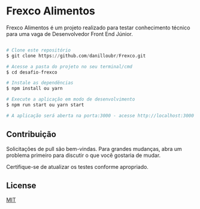 # Frexco Alimentos

Frexco Alimentos é um projeto realizado para testar conhecimento técnico para uma vaga de Desenvolvedor Front End Júnior.

```python

# Clone este repositório
$ git clone https://github.com/danilloubr/Frexco.git

# Acesse a pasta do projeto no seu terminal/cmd
$ cd desafio-frexco

# Instale as dependências
$ npm install ou yarn

# Execute a aplicação em modo de desenvolvimento
$ npm run start ou yarn start

# A aplicação será aberta na porta:3000 - acesse http://localhost:3000
```

## Contribuição

Solicitações de pull são bem-vindas. Para grandes mudanças, abra um problema primeiro para discutir o que você gostaria de mudar.

Certifique-se de atualizar os testes conforme apropriado.

## License

[MIT](https://linkedin.com/in/danilloubr)
